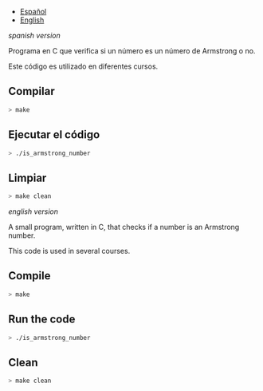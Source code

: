 * [Español](#spanish)
* [English](#english)

_spanish version_

<a name="spanish"></a> Programa en C que verifica si un número es un número de Armstrong o no.

Este código es utilizado en diferentes cursos.

## Compilar

```bash
> make
```

## Ejecutar el código

```bash
> ./is_armstrong_number
```

## Limpiar

```bash
> make clean
```

_english version_

<a name="English"></a> A small program, written in C, that checks if a number is an Armstrong number.

This code is used in several courses.

## Compile

```bash
> make
```

## Run the code

```bash
> ./is_armstrong_number
```

## Clean

```bash
> make clean
```

